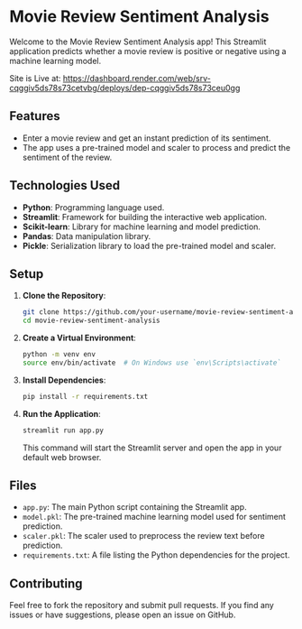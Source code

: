 # Movie Review Sentiment Analysis

Welcome to the Movie Review Sentiment Analysis app! This Streamlit application predicts whether a movie review is positive or negative using a machine learning model.

Site is Live at: https://dashboard.render.com/web/srv-cqggiv5ds78s73cetvbg/deploys/dep-cqggiv5ds78s73ceu0gg

## Features

- Enter a movie review and get an instant prediction of its sentiment.
- The app uses a pre-trained model and scaler to process and predict the sentiment of the review.


## Technologies Used

- **Python**: Programming language used.
- **Streamlit**: Framework for building the interactive web application.
- **Scikit-learn**: Library for machine learning and model prediction.
- **Pandas**: Data manipulation library.
- **Pickle**: Serialization library to load the pre-trained model and scaler.

## Setup

1. **Clone the Repository**:

   ```sh
   git clone https://github.com/your-username/movie-review-sentiment-analysis.git
   cd movie-review-sentiment-analysis
   ```

2. **Create a Virtual Environment**:

   ```sh
   python -m venv env
   source env/bin/activate  # On Windows use `env\Scripts\activate`
   ```

3. **Install Dependencies**:

   ```sh
   pip install -r requirements.txt
   ```

4. **Run the Application**:

   ```sh
   streamlit run app.py
   ```

   This command will start the Streamlit server and open the app in your default web browser.

## Files

- `app.py`: The main Python script containing the Streamlit app.
- `model.pkl`: The pre-trained machine learning model used for sentiment prediction.
- `scaler.pkl`: The scaler used to preprocess the review text before prediction.
- `requirements.txt`: A file listing the Python dependencies for the project.

## Contributing

Feel free to fork the repository and submit pull requests. If you find any issues or have suggestions, please open an issue on GitHub.

